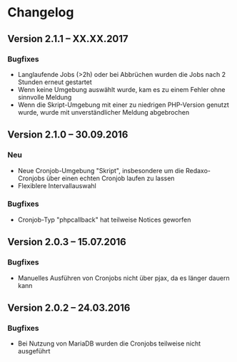 Changelog
=========

Version 2.1.1 – XX.XX.2017
--------------------------

### Bugfixes

* Langlaufende Jobs (>2h) oder bei Abbrüchen wurden die Jobs nach 2 Stunden erneut gestartet
* Wenn keine Umgebung auswählt wurde, kam es zu einem Fehler ohne sinnvolle Meldung
* Wenn die Skript-Umgebung mit einer zu niedrigen PHP-Version genutzt wurde, wurde mit unverständlicher Meldung abgebrochen


Version 2.1.0 – 30.09.2016
--------------------------

### Neu

* Neue Cronjob-Umgebung "Skript", insbesondere um die Redaxo-Cronjobs über 
  einen echten Cronjob laufen zu lassen
* Flexiblere Intervallauswahl

### Bugfixes

* Cronjob-Typ "phpcallback" hat teilweise Notices geworfen


Version 2.0.3 – 15.07.2016
--------------------------

### Bugfixes

* Manuelles Ausführen von Cronjobs nicht über pjax, da es länger dauern kann


Version 2.0.2 – 24.03.2016
--------------------------

### Bugfixes

* Bei Nutzung von MariaDB wurden die Cronjobs teilweise nicht ausgeführt
